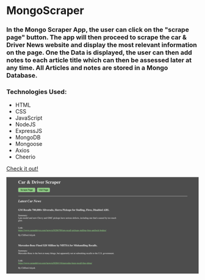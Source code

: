 # MongoScraper

### In the Mongo Scraper App, the user can click on the "scrape page" button. The app will then proceed to scrape the car & Driver News website and display the most relevant information on the page. One the Data is displayed, the user can then add notes to each article title which can then be assessed later at any time. All Articles and notes are stored in a Mongo Database. 

### Technologies Used:

* HTML
* CSS
* JavaScript
* NodeJS
* ExpressJS
* MongoDB 
* Mongoose
* Axios 
* Cheerio 

[Check it out!](https://obscure-bastion-98453.herokuapp.com/)

![GitHub Logo](/images/Scraper.png)
